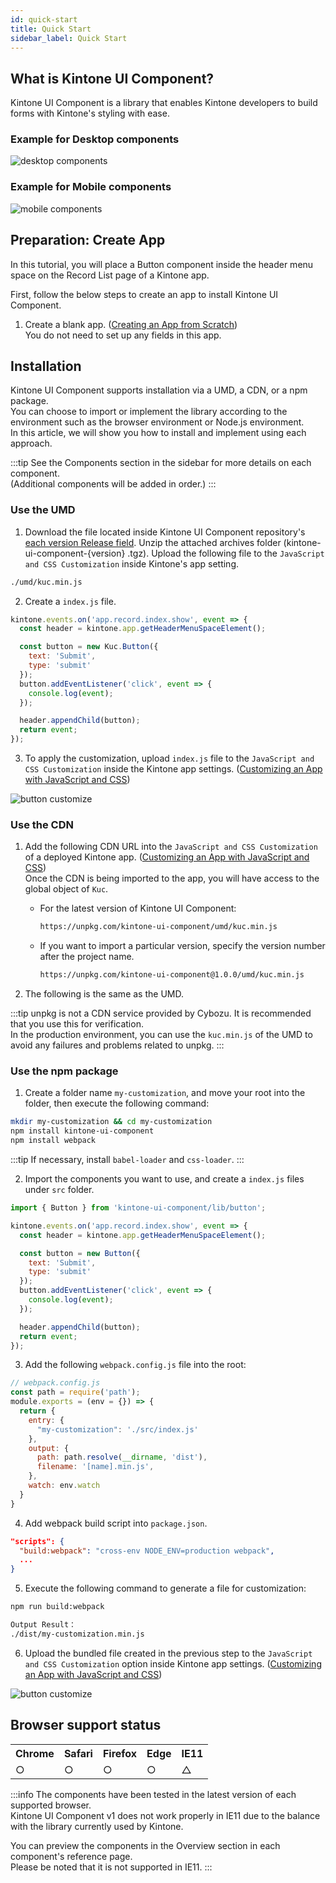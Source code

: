 ```yaml
---
id: quick-start
title: Quick Start
sidebar_label: Quick Start
---
```


## What is Kintone UI Component?

Kintone UI Component is a library that enables Kintone developers to build forms with Kintone's styling with ease.

### Example for Desktop components

![desktop components](/img/desktop_components.png)

### Example for Mobile components

![mobile components](/img/mobile_components.png)

## Preparation: Create App

In this tutorial, you will place a Button component inside the header menu space on the Record List page of a Kintone app.

First, follow the below steps to create an app to install Kintone UI Component.

1. Create a blank app. ([Creating an App from Scratch](https://get.kintone.help/k/en/user/create_app/tutorial.html))<br/>
You do not need to set up any fields in this app.

## Installation

Kintone UI Component supports installation via a UMD, a CDN, or a npm package.<br/>
You can choose to import or implement the library according to the environment such as the browser environment or Node.js environment.<br/>
In this article, we will show you how to install and implement using each approach.

:::tip
See the Components section in the sidebar for more details on each component.<br/>
(Additional components will be added in order.)
:::

### Use the UMD

1. Download the file located inside Kintone UI Component repository's [each version Release field](https://github.com/kintone-labs/kintone-ui-component/releases). Unzip the attached archives folder (kintone-ui-component-\{version\} .tgz). Upload the following file to the `JavaScript and CSS Customization` inside Kintone's app setting.

```bash
./umd/kuc.min.js
```

2. Create a `index.js` file.

```js
kintone.events.on('app.record.index.show', event => {
  const header = kintone.app.getHeaderMenuSpaceElement();

  const button = new Kuc.Button({
    text: 'Submit',
    type: 'submit'
  });
  button.addEventListener('click', event => {
    console.log(event);
  });

  header.appendChild(button);
  return event;
});
```

3. To apply the customization, upload `index.js` file to the `JavaScript and CSS Customization` inside the Kintone app settings. ([Customizing an App with JavaScript and CSS](https://get.kintone.help/k/en/user/app_settings/js_customize.html))

![button customize](/img/button_customize.png)

### Use the CDN

1. Add the following CDN URL into the `JavaScript and CSS Customization` of a deployed Kintone app. ([Customizing an App with JavaScript and CSS](https://get.kintone.help/k/en/user/app_settings/js_customize.html))<br/>
Once the CDN is being imported to the app, you will have access to the global object of `Kuc`.

    - For the latest version of Kintone UI Component:

      ```bash
      https://unpkg.com/kintone-ui-component/umd/kuc.min.js
      ```

    - If you want to import a particular version, specify the version number after the project name.

      ```bash
      https://unpkg.com/kintone-ui-component@1.0.0/umd/kuc.min.js
      ```

2. The following is the same as the UMD.

:::tip
unpkg is not a CDN service provided by Cybozu. It is recommended that you use this for verification.<br/>
In the production environment, you can use the `kuc.min.js` of the UMD to avoid any failures and problems related to unpkg.
:::

### Use the npm package

1. Create a folder name `my-customization`, and move your root into the folder, then execute the following command:

```bash
mkdir my-customization && cd my-customization
npm install kintone-ui-component
npm install webpack
```

:::tip
If necessary, install `babel-loader` and `css-loader`.
:::

2. Import the components you want to use, and create a `index.js` files under `src` folder.

```js
import { Button } from 'kintone-ui-component/lib/button';

kintone.events.on('app.record.index.show', event => {
  const header = kintone.app.getHeaderMenuSpaceElement();

  const button = new Button({
    text: 'Submit',
    type: 'submit'
  });
  button.addEventListener('click', event => {
    console.log(event);
  });

  header.appendChild(button);
  return event;
});
```
3. Add the following `webpack.config.js` file into the root:

```js
// webpack.config.js
const path = require('path');
module.exports = (env = {}) => {
  return {
    entry: {
      "my-customization": './src/index.js'
    },
    output: {
      path: path.resolve(__dirname, 'dist'),
      filename: '[name].min.js',
    },
    watch: env.watch
  }
}
```

4. Add webpack build script into `package.json`.

```json
"scripts": {
  "build:webpack": "cross-env NODE_ENV=production webpack",
  ...
}
```

5. Execute the following command to generate a file for customization:

```bash
npm run build:webpack
```

```bash
Output Result：
./dist/my-customization.min.js
```

6. Upload the bundled file created in the previous step to the `JavaScript and CSS Customization` option inside Kintone app settings. ([Customizing an App with JavaScript and CSS](https://get.kintone.help/k/en/user/app_settings/js_customize.html))

![button customize](/img/button_customize.png)

## Browser support status

<table>
  <tbody>
    <tr>
      <th>Chrome</th>
      <th>Safari</th>
      <th>Firefox</th>
      <th>Edge</th>
      <th>IE11</th>
    </tr>
    <tr>
      <td>○</td>
      <td>○</td>
      <td>○</td>
      <td>○</td>
      <td>△</td>
    </tr>
  </tbody>
</table>

:::info
The components have been tested in the latest version of each supported browser.<br/>
Kintone UI Component v1 does not work properly in IE11 due to the balance with the library currently used by Kintone.

You can preview the components in the Overview section in each component's reference page.<br/>
Please be noted that it is not supported in IE11.
:::
